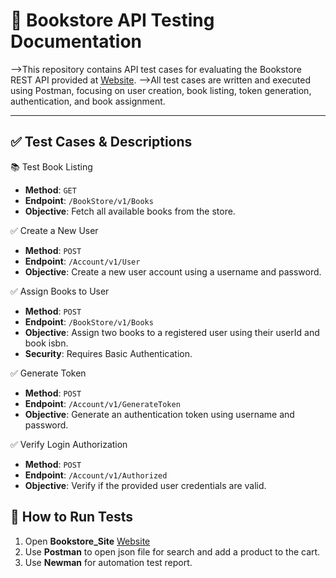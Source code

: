 # 📘 Bookstore API Testing Documentation

-->This repository contains API test cases for evaluating the Bookstore REST API provided at [Website](https://bookstore.demoqa.com). 
-->All test cases are written and executed using Postman, focusing on user creation, book listing, token generation, authentication, and book assignment.

---

## ✅ Test Cases & Descriptions

📚 Test Book Listing 
- **Method**: `GET`
- **Endpoint**: `/BookStore/v1/Books`
- **Objective**: Fetch all available books from the store.

✅ Create a New User
- **Method**: `POST`
- **Endpoint**: `/Account/v1/User`
- **Objective**: Create a new user account using a username and password.

✅ Assign Books to User
- **Method**: `POST`
- **Endpoint**: `/BookStore/v1/Books`
- **Objective**: Assign two books to a registered user using their userId and book isbn.
- **Security**: Requires Basic Authentication.

✅ Generate Token
- **Method**: `POST`
- **Endpoint**: `/Account/v1/GenerateToken`
- **Objective**: Generate an authentication token using username and password.

✅ Verify Login Authorization
- **Method**: `POST`
- **Endpoint**: `/Account/v1/Authorized`
- **Objective**: Verify if the provided user credentials are valid.

## 🚀 How to Run Tests  
1. Open **Bookstore_Site** [Website](https://bookstore.demoqa.com)
2. Use **Postman** to open json file for search and add a product to the cart.
3. Use **Newman** for automation test report.  





